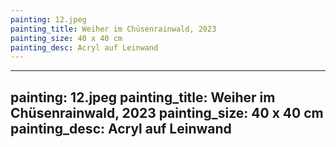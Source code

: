 ```yaml
---
painting: 12.jpeg
painting_title: Weiher im Chüsenrainwald, 2023
painting_size: 40 x 40 cm
painting_desc: Acryl auf Leinwand
---
```

---
painting: 12.jpeg
painting_title: Weiher im Chüsenrainwald, 2023
painting_size: 40 x 40 cm
painting_desc: Acryl auf Leinwand
---
